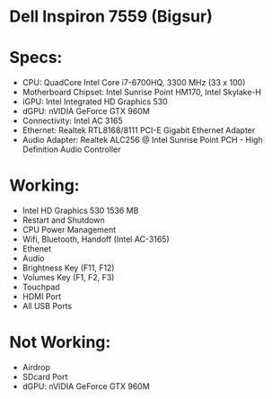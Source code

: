 # Dell Inspiron 7559 (Bigsur)

# Specs:
- CPU: QuadCore Intel Core i7-6700HQ, 3300 MHz (33 x 100)
- Motherboard Chipset: Intel Sunrise Point HM170, Intel Skylake-H
- iGPU: Intel Integrated HD Graphics 530
- dGPU: nVIDIA GeForce GTX 960M
- Connectivity: Intel AC 3165
- Ethernet: Realtek RTL8168/8111 PCI-E Gigabit Ethernet Adapter  	
- Audio Adapter: Realtek ALC256 @ Intel Sunrise Point PCH - High Definition Audio Controller

# Working:
- Intel HD Graphics 530 1536 MB
- Restart and Shutdown
- CPU Power Management
- Wifi, Bluetooth, Handoff (Intel AC-3165)
- Ethenet 
- Audio 
- Brightness Key (F11, F12)
- Volumes Key (F1, F2, F3)
- Touchpad
- HDMI Port
- All USB Ports

# Not Working:
- Airdrop
- SDcard Port
- dGPU: nVIDIA GeForce GTX 960M
